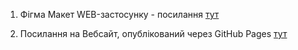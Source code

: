 1. Фігма Макет WEB-застосунку - посилання [тут](<https://www.figma.com/design/AA74pRThKSd34x6G1eI3xc/GreenShop-(Copy)-(Copy)?node-id=92638-302&node-type=frame&t=KUgAmKrTIBfFqmXL-0>)

2. Посилання на Вебсайт, опублікований через GitHub Pages [тут](https://home-plants-shop.netlify.app/)

